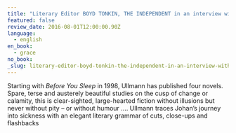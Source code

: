 ```yaml
---
title: "Literary Editor BOYD TONKIN, THE INDEPENDENT in an interview with Linn Ullmann (UK)"
featured: false
review_date: 2016-08-01T12:00:00.90Z
language:
  - english
en_book:
  - grace
no_book:
_slug: literary-editor-boyd-tonkin-the-independent-in-an-interview-with-linn-ullmann-uk
---
```


Starting with _Before You Sleep_ in 1998, Ullmann has published four novels. Spare, terse and austerely beautiful studies on the cusp of change or calamity, this is clear-sighted, large-hearted fiction without illusions but never without pity – or without humour …. Ullmann traces Johan’s journey into sickness with an elegant literary grammar of cuts, close-ups and flashbacks


